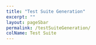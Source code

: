 ```yaml
---
title: "Test Suite Generation"
excerpt: ""
layout: pageSbar
permalink: /testSuiteGeneration/
colName: Test Suite
---
```

